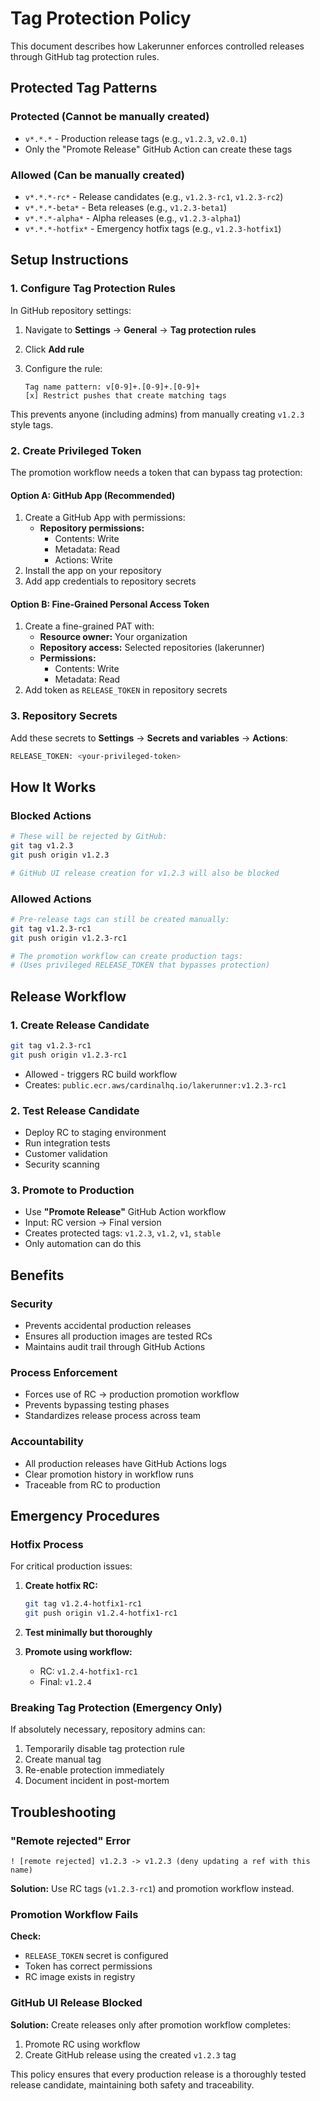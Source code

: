# Tag Protection Policy

This document describes how Lakerunner enforces controlled releases through GitHub tag protection rules.

## Protected Tag Patterns

### Protected (Cannot be manually created)

- `v*.*.*` - Production release tags (e.g., `v1.2.3`, `v2.0.1`)
- Only the "Promote Release" GitHub Action can create these tags

### Allowed (Can be manually created)

- `v*.*.*-rc*` - Release candidates (e.g., `v1.2.3-rc1`, `v1.2.3-rc2`)
- `v*.*.*-beta*` - Beta releases (e.g., `v1.2.3-beta1`)
- `v*.*.*-alpha*` - Alpha releases (e.g., `v1.2.3-alpha1`)
- `v*.*.*-hotfix*` - Emergency hotfix tags (e.g., `v1.2.3-hotfix1`)

## Setup Instructions

### 1. Configure Tag Protection Rules

In GitHub repository settings:

1. Navigate to **Settings** → **General** → **Tag protection rules**
2. Click **Add rule**
3. Configure the rule:

   ```text
   Tag name pattern: v[0-9]+.[0-9]+.[0-9]+
   [x] Restrict pushes that create matching tags
   ```

This prevents anyone (including admins) from manually creating `v1.2.3` style tags.

### 2. Create Privileged Token

The promotion workflow needs a token that can bypass tag protection:

#### Option A: GitHub App (Recommended)

1. Create a GitHub App with permissions:
   - **Repository permissions:**
     - Contents: Write
     - Metadata: Read
     - Actions: Write
2. Install the app on your repository
3. Add app credentials to repository secrets

#### Option B: Fine-Grained Personal Access Token

1. Create a fine-grained PAT with:
   - **Resource owner:** Your organization
   - **Repository access:** Selected repositories (lakerunner)
   - **Permissions:**
     - Contents: Write
     - Metadata: Read
2. Add token as `RELEASE_TOKEN` in repository secrets

### 3. Repository Secrets

Add these secrets to **Settings** → **Secrets and variables** → **Actions**:

```sh
RELEASE_TOKEN: <your-privileged-token>
```

## How It Works

### Blocked Actions

```bash
# These will be rejected by GitHub:
git tag v1.2.3
git push origin v1.2.3

# GitHub UI release creation for v1.2.3 will also be blocked
```

### Allowed Actions

```bash
# Pre-release tags can still be created manually:
git tag v1.2.3-rc1
git push origin v1.2.3-rc1

# The promotion workflow can create production tags:
# (Uses privileged RELEASE_TOKEN that bypasses protection)
```

## Release Workflow

### 1. Create Release Candidate

```bash
git tag v1.2.3-rc1
git push origin v1.2.3-rc1
```

- Allowed - triggers RC build workflow
- Creates: `public.ecr.aws/cardinalhq.io/lakerunner:v1.2.3-rc1`

### 2. Test Release Candidate

- Deploy RC to staging environment
- Run integration tests
- Customer validation
- Security scanning

### 3. Promote to Production

- Use **"Promote Release"** GitHub Action workflow
- Input: RC version → Final version
- Creates protected tags: `v1.2.3`, `v1.2`, `v1`, `stable`
- Only automation can do this

## Benefits

### Security
- Prevents accidental production releases
- Ensures all production images are tested RCs
- Maintains audit trail through GitHub Actions

### Process Enforcement
- Forces use of RC → production promotion workflow
- Prevents bypassing testing phases
- Standardizes release process across team

### Accountability
- All production releases have GitHub Actions logs
- Clear promotion history in workflow runs
- Traceable from RC to production

## Emergency Procedures

### Hotfix Process
For critical production issues:

1. **Create hotfix RC:**
   ```bash
   git tag v1.2.4-hotfix1-rc1
   git push origin v1.2.4-hotfix1-rc1
   ```

2. **Test minimally but thoroughly**

3. **Promote using workflow:**
   - RC: `v1.2.4-hotfix1-rc1`
   - Final: `v1.2.4`

### Breaking Tag Protection (Emergency Only)
If absolutely necessary, repository admins can:
1. Temporarily disable tag protection rule
2. Create manual tag
3. Re-enable protection immediately
4. Document incident in post-mortem

## Troubleshooting

### "Remote rejected" Error
```
! [remote rejected] v1.2.3 -> v1.2.3 (deny updating a ref with this name)
```
**Solution:** Use RC tags (`v1.2.3-rc1`) and promotion workflow instead.

### Promotion Workflow Fails
**Check:**
- `RELEASE_TOKEN` secret is configured
- Token has correct permissions
- RC image exists in registry

### GitHub UI Release Blocked
**Solution:** Create releases only after promotion workflow completes:
1. Promote RC using workflow
2. Create GitHub release using the created `v1.2.3` tag

This policy ensures that every production release is a thoroughly tested release candidate, maintaining both safety and traceability.
